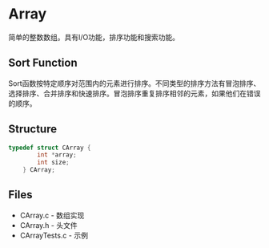 # Array

简单的整数数组。具有I/O功能，排序功能和搜索功能。

## Sort Function

Sort函数按特定顺序对范围内的元素进行排序。不同类型的排序方法有冒泡排序、选择排序、合并排序和快速排序。冒泡排序重复排序相邻的元素，如果他们在错误的顺序。

## Structure

```C
typedef struct CArray {
		int *array;
		int size;
	} CArray;
```

## Files

* CArray.c - 数组实现
* CArray.h - 头文件
* CArrayTests.c - 示例
